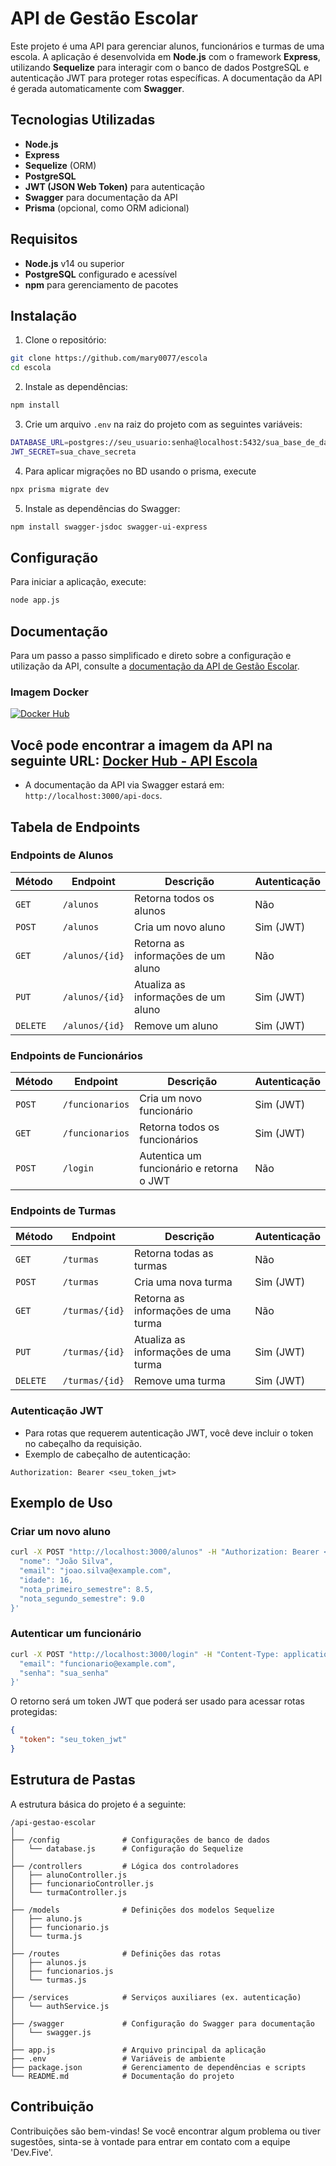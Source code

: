 # API de Gestão Escolar

Este projeto é uma API para gerenciar alunos, funcionários e turmas de uma escola. A aplicação é desenvolvida em **Node.js** com o framework **Express**, utilizando **Sequelize** para interagir com o banco de dados PostgreSQL e autenticação JWT para proteger rotas específicas. A documentação da API é gerada automaticamente com **Swagger**.

## Tecnologias Utilizadas

- **Node.js**
- **Express**
- **Sequelize** (ORM)
- **PostgreSQL**
- **JWT (JSON Web Token)** para autenticação
- **Swagger** para documentação da API
- **Prisma** (opcional, como ORM adicional)

## Requisitos

- **Node.js** v14 ou superior
- **PostgreSQL** configurado e acessível
- **npm** para gerenciamento de pacotes

## Instalação

1. Clone o repositório:

```bash
git clone https://github.com/mary0077/escola
cd escola
```

2. Instale as dependências:

```bash
npm install
```

3. Crie um arquivo `.env` na raiz do projeto com as seguintes variáveis:

```bash
DATABASE_URL=postgres://seu_usuario:senha@localhost:5432/sua_base_de_dados
JWT_SECRET=sua_chave_secreta
```

4. Para aplicar migrações no BD usando o prisma, execute

```bash
npx prisma migrate dev
```

5. Instale as dependências do Swagger:

```bash
npm install swagger-jsdoc swagger-ui-express
```

## Configuração

Para iniciar a aplicação, execute:

```bash
node app.js
```
## Documentação

Para um passo a passo simplificado e direto sobre a configuração e utilização da API, consulte a [documentação da API de Gestão Escolar](https://drive.google.com/file/d/1YkGIwd2oja79-SbcGRBJ8-iZ0BxWyQqk/view?usp=sharing).


### Imagem Docker

[![Docker Hub](https://img.shields.io/badge/Docker%20Hub-fivedev/genapiescola-blue)](https://hub.docker.com/repository/docker/fivedev/genapiescola/general)

Você pode encontrar a imagem da API na seguinte URL: [Docker Hub - API Escola](https://hub.docker.com/repository/docker/fivedev/genapiescola/general)
- 
- A documentação da API via Swagger estará em: `http://localhost:3000/api-docs`.

## Tabela de Endpoints

### Endpoints de Alunos

| Método  | Endpoint        | Descrição                                 | Autenticação   |
|---------|-----------------|-------------------------------------------|----------------|
| `GET`   | `/alunos`        | Retorna todos os alunos                   | Não            |
| `POST`  | `/alunos`        | Cria um novo aluno                        | Sim (JWT)      |
| `GET`   | `/alunos/{id}`   | Retorna as informações de um aluno        | Não            |
| `PUT`   | `/alunos/{id}`   | Atualiza as informações de um aluno       | Sim (JWT)      |
| `DELETE`| `/alunos/{id}`   | Remove um aluno                           | Sim (JWT)      |

### Endpoints de Funcionários

| Método  | Endpoint         | Descrição                                 | Autenticação   |
|---------|------------------|-------------------------------------------|----------------|
| `POST`  | `/funcionarios`   | Cria um novo funcionário                  | Sim (JWT)      |
| `GET`   | `/funcionarios`   | Retorna todos os funcionários             | Sim (JWT)      |
| `POST`  | `/login`          | Autentica um funcionário e retorna o JWT  | Não            |

### Endpoints de Turmas

| Método  | Endpoint        | Descrição                                  | Autenticação   |
|---------|-----------------|--------------------------------------------|----------------|
| `GET`   | `/turmas`        | Retorna todas as turmas                    | Não            |
| `POST`  | `/turmas`        | Cria uma nova turma                        | Sim (JWT)      |
| `GET`   | `/turmas/{id}`   | Retorna as informações de uma turma        | Não            |
| `PUT`   | `/turmas/{id}`   | Atualiza as informações de uma turma       | Sim (JWT)      |
| `DELETE`| `/turmas/{id}`   | Remove uma turma                           | Sim (JWT)      |

### Autenticação JWT

- Para rotas que requerem autenticação JWT, você deve incluir o token no cabeçalho da requisição.
- Exemplo de cabeçalho de autenticação:

```
Authorization: Bearer <seu_token_jwt>
```

## Exemplo de Uso

### Criar um novo aluno

```bash
curl -X POST "http://localhost:3000/alunos" -H "Authorization: Bearer <seu_token>" -H "Content-Type: application/json" -d '{
  "nome": "João Silva",
  "email": "joao.silva@example.com",
  "idade": 16,
  "nota_primeiro_semestre": 8.5,
  "nota_segundo_semestre": 9.0
}'
```

### Autenticar um funcionário

```bash
curl -X POST "http://localhost:3000/login" -H "Content-Type: application/json" -d '{
  "email": "funcionario@example.com",
  "senha": "sua_senha"
}'
```

O retorno será um token JWT que poderá ser usado para acessar rotas protegidas:

```json
{
  "token": "seu_token_jwt"
}
```

## Estrutura de Pastas

A estrutura básica do projeto é a seguinte:

```
/api-gestao-escolar
│
├── /config              # Configurações de banco de dados
│   └── database.js      # Configuração do Sequelize
│
├── /controllers         # Lógica dos controladores
│   ├── alunoController.js
│   ├── funcionarioController.js
│   └── turmaController.js
│
├── /models              # Definições dos modelos Sequelize
│   ├── aluno.js
│   ├── funcionario.js
│   └── turma.js
│
├── /routes              # Definições das rotas
│   ├── alunos.js
│   ├── funcionarios.js
│   └── turmas.js
│
├── /services            # Serviços auxiliares (ex. autenticação)
│   └── authService.js
│
├── /swagger             # Configuração do Swagger para documentação
│   └── swagger.js
│
├── app.js               # Arquivo principal da aplicação
├── .env                 # Variáveis de ambiente
├── package.json         # Gerenciamento de dependências e scripts
└── README.md            # Documentação do projeto
```

## Contribuição

Contribuições são bem-vindas! Se você encontrar algum problema ou tiver sugestões, sinta-se à vontade para entrar em contato com a equipe 'Dev.Five'.
